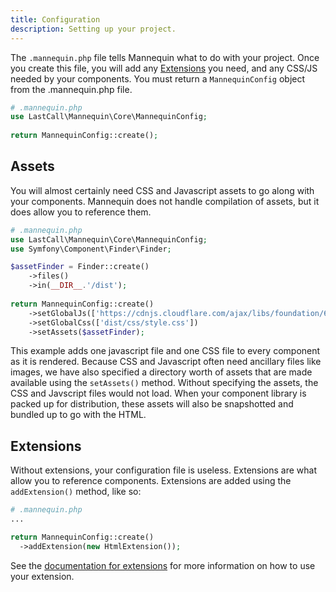 ```yaml
---
title: Configuration
description: Setting up your project.
---
```

The `.mannequin.php` file tells Mannequin what to do with your project.  Once you create this file, you will add any [Extensions](../extensions.md) you need, and any CSS/JS needed by your components.  You must return a `MannequinConfig` object from the .mannequin.php file.

```php
# .mannequin.php
use LastCall\Mannequin\Core\MannequinConfig;
    
return MannequinConfig::create();
```

## Assets

You will almost certainly need CSS and Javascript assets to go along with your components.  Mannequin does not handle compilation of assets, but it does allow you to reference them.

```php
# .mannequin.php
use LastCall\Mannequin\Core\MannequinConfig;
use Symfony\Component\Finder\Finder;

$assetFinder = Finder::create()
    ->files()
    ->in(__DIR__.'/dist');
    
return MannequinConfig::create()
    ->setGlobalJs(['https://cdnjs.cloudflare.com/ajax/libs/foundation/6.4.1/js/foundation.min.js'])
    ->setGlobalCss(['dist/css/style.css'])
    ->setAssets($assetFinder);
```

This example adds one javascript file and one CSS file to every component as it is rendered.  Because CSS and Javascript often need ancillary files like images, we have also specified a directory worth of assets that are made available using the `setAssets()` method.  Without specifying the assets, the CSS and Javscript files would not load.  When your component library is packed up for distribution, these assets will also be snapshotted and bundled up to go with the HTML.
 
## Extensions

Without extensions, your configuration file is useless.  Extensions are what allow you to reference components.  Extensions are added using the `addExtension()` method, like so:
```php
# .mannequin.php 
...

return MannequinConfig::create()
  ->addExtension(new HtmlExtension());
```

See the [documentation for extensions](../extensions.md) for more information on how to use your extension.